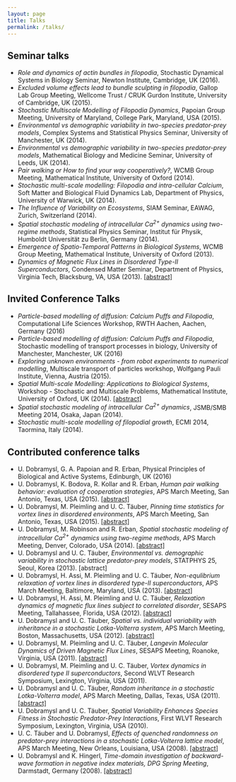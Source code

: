 ```yaml
---
layout: page
title: Talks
permalink: /talks/
---
```


## Seminar talks

* *Role and dynamics of actin bundles in filopodia*, Stochastic Dynamical Systems in Biology Seminar, Newton Institute, Cambridge, UK (2016).
* *Excluded volume effects lead to bundle sculpting in filopodia*, Gallop Lab Group Meeting, Wellcome Trust / CRUK Gurdon Institute, University of Cambridge, UK (2015).
* *Stochastic Multiscale Modelling of Filopodia Dynamics*, Papoian Group Meeting, University of Maryland, College Park, Maryland, USA (2015).
* *Environmental vs demographic variability in two-species predator-prey models*,
 Complex Systems and Statistical Physics Seminar, University of Manchester, UK (2014).
* *Environmental vs demographic variability in two-species predator-prey models*,
 Mathematical Biology and Medicine Seminar, University of Leeds, UK (2014).
* *Pair walking or How to find your way cooperatively?*, WCMB Group Meeting,
 Mathematical Institute, University of Oxford (2014).
* *Stochastic multi-scale modelling: Filopodia and intra-cellular Calcium*,
 Soft Matter and Biological Fluid Dynamics Lab, Department of Physics, University of Warwick, UK (2014).
* *The Influence of Variability on Ecosystems*, SIAM Seminar,
 EAWAG, Zurich, Switzerland (2014).
* *Spatial stochastic modeling of intracellular Ca<sup>2+</sup> dynamics using two-regime methods*, Statistical Physics Seminar,
 Institut f&uuml;r Physik, Humboldt Universit&auml;t zu Berlin, Germany (2014).
* *Emergence of Spatio-Temporal Patterns in Biological Systems*, WCMB Group Meeting,
 Mathematical Institute, University of Oxford (2013).
* *Dynamics of Magnetic Flux Lines in Disordered
 Type-II Superconductors*, Condensed Matter Seminar,
 Department of Physics, Virginia Tech, Blacksburg, VA, USA
 (2013). [[abstract]](http://www.phys.vt.edu/~talks/condensed_matter_seminars/Seminars-Spring2013.html#January)

## Invited Conference Talks

* *Particle-based modelling of diffusion: Calcium Puffs and Filopodia*, Computational Life Sciences Workshop, RWTH Aachen, Aachen, Germany (2016) 
* *Particle-based modelling of diffusion: Calcium Puffs and Filopodia*, Stochastic modelling of transport processes in biology, University of Manchester, Manchester, UK (2016)
* *Exploring unknown environments - from robot experiments to numerical modelling*, Multiscale transport of particles workshop, Wolfgang Pauli Institute, Vienna, Austria (2015).
* *Spatial Multi-scale Modelling: Applications to Biological Systems*, Workshop - Stochastic and Multiscale Problems,
 Mathematical Institute, University of Oxford, UK (2014). [[abstract]](https://sites.google.com/site/stochmultiscale2014/list-of-abstracts)
* *Spatial stochastic modeling of intracellular Ca<sup>2+</sup> dynamics*, JSMB/SMB Meeting 2014, Osaka, Japan (2014).
* *Stochastic multi-scale modelling of filopodial growth*, ECMI 2014,
 Taormina, Italy (2014).

## Contributed conference talks

* U. Dobramysl, G. A. Papoian and R. Erban, Physical Principles of Biological and Active Systems, Edinburgh, UK (2016)
* U. Dobramysl, K. Bodova, R. Kollar and R. Erban, *Human pair walking behavior: evaluation of cooperation strategies*, APS March
 Meeting, San Antonio, Texas, USA (2015).
 [[abstract]](http://meeting.aps.org/Meeting/MAR15/Session/B47.13)
* U. Dobramysl, M. Pleimling and
 U. C. T&auml;uber, *Pinning time statistics for vortex lines in disordered environments*, APS March
 Meeting, San Antonio, Texas, USA (2015).
 [[abstract]](http://meeting.aps.org/Meeting/MAR15/Session/L44.9) 
* U. Dobramysl, M. Robinson and R. Erban, *Spatial stochastic modeling of intracellular Ca<sup>2+</sup> dynamics using two-regime methods*, APS March
 Meeting, Denver, Colorado, USA (2014).
 [[abstract]](http://meetings.aps.org/Meeting/MAR14/Session/T11.9)
* U. Dobramysl and U. C. Täuber, *Environmental
 vs. demographic variability in stochastic lattice
 predator-prey models*, STATPHYS 25, Seoul, Korea (2013).
 [<a heft="http://www.statphys25.org/data/Statphys25%20Abstract%20Book.pdf">abstract</a>]
* U. Dobramysl, H. Assi, M. Pleimling and
 U. C. T&auml;uber, *Non-equlibrium relaxation of vortex
 lines in disordered type-II superconductors*, APS March
 Meeting, Baltimore, Maryland, USA (2013).
 [[abstract]](http://meetings.aps.org/Meeting/MAR13/Event/183625)
* U. Dobramysl, H. Assi, M. Pleimling and
 U. C. T&auml;uber, *Relaxation dynamics of magnetic
 flux lines subject to correlated disorder*, SESAPS
 Meeting, Tallahassee, Florida, USA (2012).
 [[abstract]](http://meetings.aps.org/Meeting/SES12/Event/181584)
* U. Dobramysl and U. C. T&auml;uber, *Spatial
 vs. individual variability with inheritance in a
 stochastic Lotka-Volterra system*, APS March Meeting,
 Boston, Massachusetts, USA (2012).
 [[abstract]](http://meetings.aps.org/Meeting/MAR12/Event/165372)
* U. Dobramysl, M. Pleimling and U. C. T&auml;uber,
 *Langevin Molecular Dynamics of Driven Magnetic Flux
 Lines*, SESAPS Meeting, Roanoke, Virginia, USA (2011).
 [[abstract]](http://meetings.aps.org/Meeting/SES11/Event/156776)
* U. Dobramysl, M. Pleimling and U. C. T&auml;uber,
 *Vortex dynamics in disordered type II superconductors*, Second WLVT Research Symposium, Lexington, Virginia, USA (2011).
* U. Dobramysl and U. C. T&auml;uber, *Random inheritance
 in a stochastic Lotka-Volterra model*, APS March Meeting,
 Dallas, Texas, USA (2011).
 [[abstract]](http://meetings.aps.org/Meeting/MAR11/Event/142938)
* U. Dobramysl and U. C. T&auml;uber,
 *Spatial Variability Enhances Species Fitness in Stochastic Predator-Prey Interactions*, First WLVT Research Symposium, Lexington, Virginia, USA (2010).
* U. C. T&auml;uber and U. Dobramysl, *Effects of
 quenched randomness on predator-prey interactions in a
 stochastic Lotka-Volterra lattice model*, APS March
 Meeting, New Orleans, Louisiana, USA (2008).
 [[abstract]](http://meetings.aps.org/Meeting/MAR08/Event/78613)
* U. Dobramysl and K. Hingerl, *Time-domain investigation
 of backward-wave formation in negative index materials,
 DPG Spring Meeting*, Darmstadt, Germany (2008).
 [[abstract]](http://www.dpg-verhandlungen.de/2008/darmstadt/q43.pdf)
